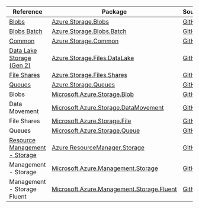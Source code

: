 | Reference | Package | Source |
|---|---|---|
|[Blobs](storage.blobs-readme.md)|[Azure.Storage.Blobs](https://www.nuget.org/packages/Azure.Storage.Blobs)|[GitHub](https://github.com/Azure/azure-sdk-for-net/blob/main/sdk/storage/Azure.Storage.Blobs)|
|[Blobs Batch](storage.blobs.batch-readme.md)|[Azure.Storage.Blobs.Batch](https://www.nuget.org/packages/Azure.Storage.Blobs.Batch)|[GitHub](https://github.com/Azure/azure-sdk-for-net/blob/main/sdk/storage/Azure.Storage.Blobs.Batch)|
|[Common](storage.common-readme.md)|[Azure.Storage.Common](https://www.nuget.org/packages/Azure.Storage.Common)|[GitHub](https://github.com/Azure/azure-sdk-for-net/blob/main/sdk/storage/Azure.Storage.Common)|
|[Data Lake Storage (Gen 2)](storage.files.datalake-readme.md)|[Azure.Storage.Files.DataLake](https://www.nuget.org/packages/Azure.Storage.Files.DataLake)|[GitHub](https://github.com/Azure/azure-sdk-for-net/blob/main/sdk/storage/Azure.Storage.Files.DataLake)|
|[File Shares](storage.files.shares-readme.md)|[Azure.Storage.Files.Shares](https://www.nuget.org/packages/Azure.Storage.Files.Shares)|[GitHub](https://github.com/Azure/azure-sdk-for-net/blob/main/sdk/storage/Azure.Storage.Files.Shares)|
|[Queues](storage.queues-readme.md)|[Azure.Storage.Queues](https://www.nuget.org/packages/Azure.Storage.Queues)|[GitHub](https://github.com/Azure/azure-sdk-for-net/blob/main/sdk/storage/Azure.Storage.Queues)|
|Blobs|[Microsoft.Azure.Storage.Blob](https://www.nuget.org/packages/Microsoft.Azure.Storage.Blob)|[GitHub](https://github.com/Azure/azure-sdk-for-net)|
|Data Movement|[Microsoft.Azure.Storage.DataMovement](https://www.nuget.org/packages/Microsoft.Azure.Storage.DataMovement)|[GitHub](https://github.com/Azure/azure-sdk-for-net)|
|File Shares|[Microsoft.Azure.Storage.File](https://www.nuget.org/packages/Microsoft.Azure.Storage.File)|[GitHub](https://github.com/Azure/azure-sdk-for-net)|
|Queues|[Microsoft.Azure.Storage.Queue](https://www.nuget.org/packages/Microsoft.Azure.Storage.Queue)|[GitHub](https://github.com/Azure/azure-sdk-for-net)|
|[Resource Management - Storage](resourcemanager.storage-readme.md)|[Azure.ResourceManager.Storage](https://www.nuget.org/packages/Azure.ResourceManager.Storage)|[GitHub](https://github.com/Azure/azure-sdk-for-net/blob/main/sdk/storage/Azure.ResourceManager.Storage)|
|Management - Storage|[Microsoft.Azure.Management.Storage](https://www.nuget.org/packages/Microsoft.Azure.Management.Storage)|[GitHub](https://github.com/Azure/azure-sdk-for-net)|
|Management - Storage Fluent|[Microsoft.Azure.Management.Storage.Fluent](https://www.nuget.org/packages/Microsoft.Azure.Management.Storage.Fluent)|[GitHub](https://github.com/Azure/azure-sdk-for-net)|
